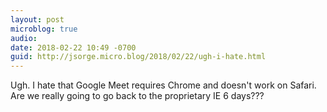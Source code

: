 ```yaml
---
layout: post
microblog: true
audio: 
date: 2018-02-22 10:49 -0700
guid: http://jsorge.micro.blog/2018/02/22/ugh-i-hate.html
---
```

Ugh. I hate that Google Meet requires Chrome and doesn't work on Safari. Are we really going to go back to the proprietary IE 6 days???
